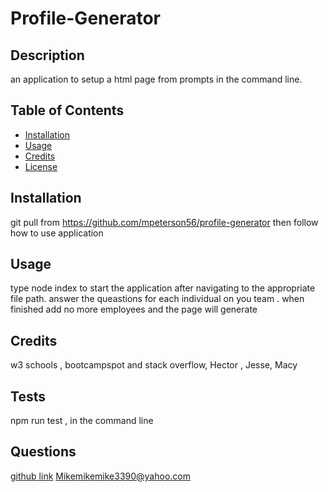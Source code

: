 # Profile-Generator

## Description
an application to setup a html page from prompts in the command line. 

## Table of Contents
- [Installation](#installation)
- [Usage](#usage)
- [Credits](#credits)
- [License](#license)

## Installation
git pull from https://github.com/mpeterson56/profile-generator   then follow how to use application

## Usage
type node index to start the application after navigating to the appropriate file path. answer the queastions for each individual on you team . when finished add no more employees and the page will generate

## Credits
w3 schools , bootcampspot and stack overflow, Hector , Jesse, Macy




## Tests
npm run test , in the command line

## Questions
[github link](Mpeterson56)
Mikemikemike3390@yahoo.com
